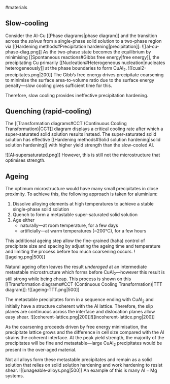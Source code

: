 #materials 
## Slow-cooling
Consider the Al-Cu [[Phase diagrams|phase diagram]] and the transition across the *solvus* from a single-phase solid solution to a two-phase region via [[Hardening methods#Precipitation hardening|precipitation]]: ![[al-cu-phase-diag.png]] As the two-phase state becomes the equilibrium by minimising [[Spontaneous reactions#Gibbs free energy|free energy]], the precipitating Cu primarily [[Nucleation#Heterogeneous nucleation|nucleates heterogeneously]] at the phase boundaries to form $\mathrm{CuAl_{2}}$.
![[cual2-precipitates.png|200]]
The Gibb’s free energy drives precipitate coarsening to minimise the surface area-to-volume ratio due to the surface energy penalty—slow cooling gives sufficient time for this.

Therefore, slow cooling provides ineffective precipitation hardening.

## Quenching (rapid-cooling)
The [[Transformation diagrams#CCT (Continuous Cooling Transformation)|CCT]] diagram displays a critical cooling rate after which a super-saturated solid solution results instead. The super-saturated solid solution has effective [[Hardening methods#Solid solution hardening|solid solution hardening]] with higher yield strength than the slow-cooled Al.

![[Al-supersaturated.png]]
However, this is still not the microstructure that optimises strength.

## Ageing
The optimum microstructure would have many small precipitates in close proximity. To achieve this, the following approach is taken for aluminium:
1. Dissolve alloying elements at high temperatures to achieve a stable single-phase solid solution
2. Quench to form a metastable super-saturated solid solution 
3. Age either
	- naturally—at room temperature, for a few days
	- artificially—at warm temperatures (~200°C), for a few hours

This additional ageing step allow the fine-grained (haha) control of precipitate size and spacing by adjusting the ageing time and temperature and limiting the process before too much coarsening occurs.
![[ageing.png|500]]

Natural ageing often leaves the result *underaged* at an intermediate metastable microstructure which forms before $\mathrm{CuAl_{2}}$—however this result is still strong while being cheap. This process is shown on this [[Transformation diagrams#CCT (Continuous Cooling Transformation)|TTT diagram]]:
![[ageing-TTT.png|500]]

The metastable precipitates form in a sequence ending with $\mathrm{CuAl_{2}}$ and initially have a structure coherent with the $\mathrm{Al}$ lattice. Therefore, the slip planes are continuous across the interface and dislocation planes allow easy shear.
![[coherent-lattice.png|200]]![[incoherent-lattice.png|200]]

As the coarsening proceeds driven by free energy minimisation, the precipitate lattice grows and the difference in cell size compared with the $\mathrm{Al}$ strains the coherent interface. At the peak yield strength, the majority of the precipitates will be fine and metastable—large $\mathrm{CuAl_{2}}$ precipitates would be present in the over-aged material.

Not all alloys form these metastable precipitates and remain as a solid solution that relies on solid solution hardening and work hardening to resist shear.
![[unageable-alloys.png|500]]
An example of this is many $\mathrm{Al-Mg}$ systems.